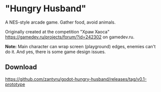 # "Hungry Husband"
A NES-style arcade game. Gather food, avoid animals.

Originally created at the competition "Храм Хаоса" https://gamedev.ru/projects/forum/?id=242302 on gamedev.ru.

**Note:** Main character can wrap screen (playground) edges, enemies can't do it. And yes, there is some game design issues.

## Download
https://github.com/zantyru/godot-hungry-husband/releases/tag/v0.1-prototype
